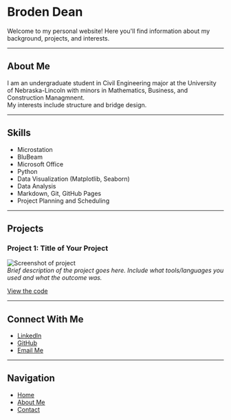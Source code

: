 # Broden Dean

Welcome to my personal website! Here you'll find information about my background, projects, and interests.

---

## About Me

I am an undergraduate student in Civil Engineering major at the University of Nebraska-Lincoln with minors in Mathematics, Business, and Construction Managmnent.  
My interests include structure and bridge design.

---

## Skills

- Microstation
- BluBeam
- Microsoft Office
- Python  
- Data Visualization (Matplotlib, Seaborn)  
- Data Analysis  
- Markdown, Git, GitHub Pages
- Project Planning and Scheduling

---

## Projects

### Project 1: Title of Your Project
![Screenshot of project](images/project1.png)  
*Brief description of the project goes here. Include what tools/languages you used and what the outcome was.*

[View the code](https://github.com/yourusername/project1)

---

## Connect With Me

- [LinkedIn](https://www.linkedin.com/in/broden-dean-7542a2307/)  
- [GitHub](https://github.com/Broden-Dean-13)  
- [Email Me](mailto:broden.scott.dean@gmail.com)

---

## Navigation

- [Home](index.md)  
- [About Me](about.md)  
- [Contact](contact.md)
